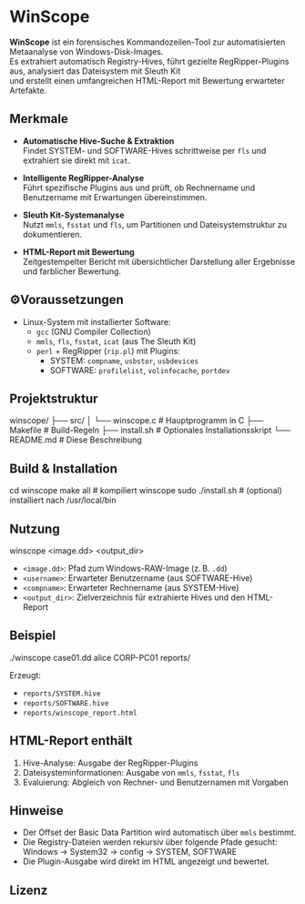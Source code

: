 # WinScope

**WinScope** ist ein forensisches Kommandozeilen-Tool zur automatisierten Metaanalyse von Windows-Disk-Images.  
Es extrahiert automatisch Registry-Hives, führt gezielte RegRipper-Plugins aus, analysiert das Dateisystem mit Sleuth Kit  
und erstellt einen umfangreichen HTML-Report mit Bewertung erwarteter Artefakte.

## Merkmale

- **Automatische Hive-Suche & Extraktion**  
  Findet SYSTEM- und SOFTWARE-Hives schrittweise per `fls` und extrahiert sie direkt mit `icat`.

- **Intelligente RegRipper-Analyse**  
  Führt spezifische Plugins aus und prüft, ob Rechnername und Benutzername mit Erwartungen übereinstimmen.

- **Sleuth Kit-Systemanalyse**  
  Nutzt `mmls`, `fsstat` und `fls`, um Partitionen und Dateisystemstruktur zu dokumentieren.

- **HTML-Report mit Bewertung**  
  Zeitgestempelter Bericht mit übersichtlicher Darstellung aller Ergebnisse und farblicher Bewertung.

## ⚙Voraussetzungen

- Linux-System mit installierter Software:
  - `gcc` (GNU Compiler Collection)
  - `mmls`, `fls`, `fsstat`, `icat` (aus The Sleuth Kit)
  - `perl` + RegRipper (`rip.pl`) mit Plugins:
    - SYSTEM: `compname`, `usbstor`, `usbdevices`
    - SOFTWARE: `profilelist`, `volinfocache`, `portdev`

## Projektstruktur

winscope/
├── src/
│ └── winscope.c # Hauptprogramm in C
├── Makefile # Build-Regeln
├── install.sh # Optionales Installationsskript
└── README.md # Diese Beschreibung

## Build & Installation

cd winscope
make all # kompiliert winscope
sudo ./install.sh # (optional) installiert nach /usr/local/bin

## Nutzung

winscope <image.dd> <username> <compname> <output_dir>


- `<image.dd>`: Pfad zum Windows-RAW-Image (z. B. `.dd`)
- `<username>`: Erwarteter Benutzername (aus SOFTWARE-Hive)
- `<compname>`: Erwarteter Rechnername (aus SYSTEM-Hive)
- `<output_dir>`: Zielverzeichnis für extrahierte Hives und den HTML-Report

## Beispiel

./winscope case01.dd alice CORP-PC01 reports/


Erzeugt:

- `reports/SYSTEM.hive`
- `reports/SOFTWARE.hive`
- `reports/winscope_report.html`

## HTML-Report enthält

1. Hive-Analyse: Ausgabe der RegRipper-Plugins  
2. Dateisysteminformationen: Ausgabe von `mmls`, `fsstat`, `fls`  
3. Evaluierung: Abgleich von Rechner- und Benutzernamen mit Vorgaben

## Hinweise

- Der Offset der Basic Data Partition wird automatisch über `mmls` bestimmt.
- Die Registry-Dateien werden rekursiv über folgende Pfade gesucht:  
  Windows → System32 → config → SYSTEM, SOFTWARE
- Die Plugin-Ausgabe wird direkt im HTML angezeigt und bewertet.

## Lizenz
